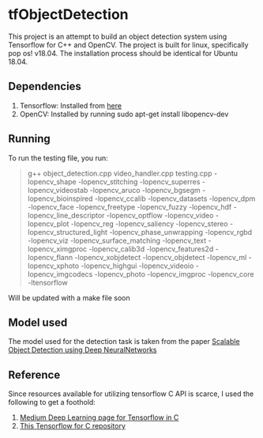 # tfObjectDetection
This project is an attempt to build an object detection system using Tensorflow for C++ and OpenCV. The project is built for linux, specifically pop os! v18.04. The installation process should be identical for Ubuntu 18.04. 


## Dependencies
1. Tensorflow: Installed from [here](https://www.tensorflow.org/install/lang_c)
2. OpenCV: Installed by running sudo apt-get install libopencv-dev


## Running
To run the testing file, you run:<br/>
> g++ object_detection.cpp video_handler.cpp testing.cpp -lopencv_shape -lopencv_stitching -lopencv_superres -lopencv_videostab -lopencv_aruco -lopencv_bgsegm -lopencv_bioinspired -lopencv_ccalib -lopencv_datasets -lopencv_dpm -lopencv_face -lopencv_freetype -lopencv_fuzzy -lopencv_hdf -lopencv_line_descriptor -lopencv_optflow -lopencv_video -lopencv_plot -lopencv_reg -lopencv_saliency -lopencv_stereo -lopencv_structured_light -lopencv_phase_unwrapping -lopencv_rgbd -lopencv_viz -lopencv_surface_matching -lopencv_text -lopencv_ximgproc -lopencv_calib3d -lopencv_features2d -lopencv_flann -lopencv_xobjdetect -lopencv_objdetect -lopencv_ml -lopencv_xphoto -lopencv_highgui -lopencv_videoio -lopencv_imgcodecs -lopencv_photo -lopencv_imgproc -lopencv_core -ltensorflow  


Will be updated with a make file soon

## Model used
The model used for the detection task is taken from the paper [Scalable Object Detection using Deep NeuralNetworks](https://arxiv.org/abs/1312.2249)

## Reference
Since resources available for utilizing tensorflow C API is scarce, I used the following to get a foothold:  
1. [Medium Deep Learning page for Tensorflow in C](https://medium.com/@danishshres/single-shot-detection-using-tensorflow-c-api-edfe5d9942a4)
2. [This Tensorflow for C repository](https://github.com/rky0930/tf_c_api)

